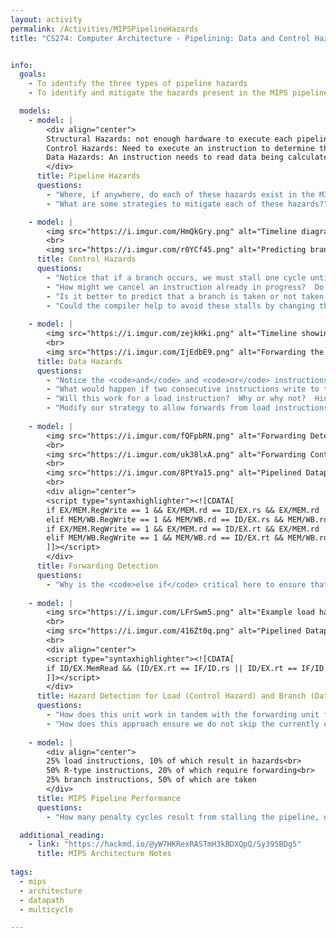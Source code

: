 ```yaml
---
layout: activity
permalink: /Activities/MIPSPipelineHazards
title: "CS274: Computer Architecture - Pipelining: Data and Control Hazards"


info:
  goals:
    - To identify the three types of pipeline hazards
    - To identify and mitigate the hazards present in the MIPS pipelined architecture

  models:
    - model: |
        <div align="center">
        Structural Hazards: not enough hardware to execute each pipeline stage independently<br>
        Control Hazards: Need to execute an instruction to determine the location or control of the next instruction<br>
        Data Hazards: An instruction needs to read data being calculated by a prior instruction
        </div>
      title: Pipeline Hazards
      questions:
        - "Where, if anywhere, do each of these hazards exist in the MIPS architecture?"
        - "What are some strategies to mitigate each of these hazards?"

    - model: |
        <img src="https://i.imgur.com/HmQkGry.png" alt="Timeline diagram showing a stall while the branch instruction is resolved in order to determine the next instruction to execute.">
        <br>
        <img src="https://i.imgur.com/r0YCf45.png" alt="Predicting branch not taken, and then bubbling the isntruction before it finishes upon determining that the branch should be taken.">
      title: Control Hazards
      questions:
        - "Notice that if a branch occurs, we must stall one cycle until the ALU stage so that we can compare the registers and determine if a branch should be taken or not.  Here, the branch is taken.  If the branch was not taken, what could we have done during that stalled time instead?"
        - "How might we cancel an instruction already in progress?  Do we have time to do this before it writes to any registers or memory?  If so, how many cycles do we have, and is this enough time to resolve a branch?"
        - "Is it better to predict that a branch is taken or not taken, and why?"
        - "Could the compiler help to avoid these stalls by changing the order of execution?  What do you think a &quot;branch delay slot&quot; is?"
        
    - model: |
        <img src="https://i.imgur.com/zejkHki.png" alt="Timeline showing a two cycle data hazard on writeback.">
        <br>
        <img src="https://i.imgur.com/IjEdbE9.png" alt="Forwarding the register value prior to writeback for use in subsequent instructions without a stall.">
      title: Data Hazards
      questions:
        - "Notice the <code>and</code> and <code>or</code> instructions will receive stale data because the register writeback from the prior instruction hasn't completed by the time they decode.  At what point is this data actually available, and how might it be used to override the register decode values?"
        - "What would happen if two consecutive instructions write to the same register, and the next instruction reads that register?  Which pipeline stage forward should take priority and why?"
        - "Will this work for a load instruction?  Why or why not?  Hint - when is that value available, and from what stage can it be forwarded?"
        - "Modify our strategy to allow forwards from load instructions using a stall cycle."
        
    - model: |
        <img src="https://i.imgur.com/fQFpbRN.png" alt="Forwarding Detection">
        <br>
        <img src="https://i.imgur.com/uk38lxA.png" alt="Forwarding Control">
        <br>
        <img src="https://i.imgur.com/8PtYa15.png" alt="Pipelined Datapath and Control with Forwarding">
        <br>
        <div align="center">
        <script type="syntaxhighlighter"><![CDATA[        
        if EX/MEM.RegWrite == 1 && EX/MEM.rd == ID/EX.rs && EX/MEM.rd != 0 then ForwardA = 0b10
        elif MEM/WB.RegWrite == 1 && MEM/WB.rd == ID/EX.rs && MEM/WB.rd != 0 then ForwardA = 0b01
        if EX/MEM.RegWrite == 1 && EX/MEM.rd == ID/EX.rt && EX/MEM.rd != 0 then ForwardB = 0b10
        elif MEM/WB.RegWrite == 1 && MEM/WB.rd == ID/EX.rt && MEM/WB.rd != 0 then ForwardA = 0b01  
        ]]></script>
        </div>
      title: Forwarding Detection
      questions:
        - "Why is the <code>else if</code> critical here to ensure that an <code>EX/MEM</code> forwarding hazard doesn't also exist when checking for a <code>MEM/WB</code> forwarding hazard?"  
        
    - model: |
        <img src="https://i.imgur.com/LFrSwm5.png" alt="Example load hazard requiring a stall followed by a forward from the writeback stage">
        <br>
        <img src="https://i.imgur.com/416Zt0q.png" alt="Pipelined Datapath and Control with Hazard Detection">
        <br>        
        <div align="center">
        <script type="syntaxhighlighter"><![CDATA[        
        if ID/EX.MemRead && (ID/EX.rt == IF/ID.rs || ID/EX.rt == IF/ID.rt) then stall by overriding ID/EX control to 0, PCWrite to 0, and IF/ID to flush
        ]]></script>        
        </div>
      title: Hazard Detection for Load (Control Hazard) and Branch (Data Hazard) Stalls
      questions:
        - "How does this unit work in tandem with the forwarding unit for load data hazards?"          
        - "How does this approach ensure we do not skip the currently executing instruction (but instead re-issue it with a no-op feeding into the execute stage)?"  
        
    - model: |
        <div align="center">
        25% load instructions, 10% of which result in hazards<br>
        50% R-type instructions, 20% of which require forwarding<br>
        25% branch instructions, 50% of which are taken
        </div>
      title: MIPS Pipeline Performance
      questions:
        - "How many penalty cycles result from stalling the pipeline, on average, per instruction?"          

  additional_reading:
    - link: "https://hackmd.io/@yW7HKRexRASTmH3kBDXQpQ/Sy395BDg5"
      title: MIPS Architecture Notes        
        
tags:
  - mips
  - architecture
  - datapath
  - multicycle

---
```


